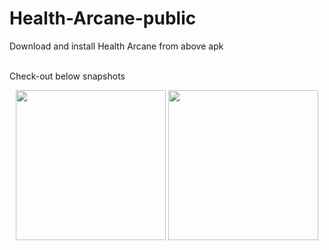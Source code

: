 # Health-Arcane-public
Download and install Health Arcane from above apk

<br />
Check-out below snapshots
<br />
<div>
  <p align = "center">
  <img src="https://user-images.githubusercontent.com/81978998/130368633-73d7a1eb-d850-44aa-985a-66991a8ee5ea.png" width="240">
  <img src="https://user-images.githubusercontent.com/81978998/130368633-73d7a1eb-d850-44aa-985a-66991a8ee5ea.png" width="240">
  </p>
</div>
